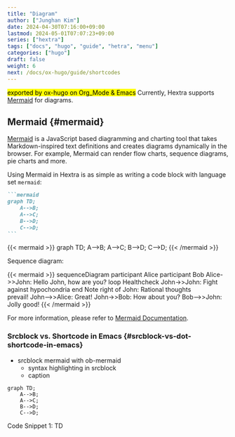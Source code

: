```yaml
---
title: "Diagram"
author: ["Junghan Kim"]
date: 2024-04-30T07:16:00+09:00
lastmod: 2024-05-01T07:07:23+09:00
series: ["hextra"]
tags: ["docs", "hugo", "guide", "hetra", "menu"]
categories: ["hugo"]
draft: false
weight: 6
next: /docs/ox-hugo/guide/shortcodes
---
```


<mark>exported by ox-hugo on Org_Mode &amp; Emacs</mark> Currently, Hextra supports [Mermaid](#mermaid) for diagrams.

<!--more-->


## Mermaid {#mermaid}

[Mermaid](https://github.com/mermaid-js/mermaid#readme) is a JavaScript based diagramming and charting tool that takes Markdown-inspired text definitions and creates diagrams dynamically in the browser. For example, Mermaid can render flow charts, sequence diagrams, pie charts and more.

Using Mermaid in Hextra is as simple as writing a code block with language set `mermaid`:

````markdown
```mermaid
graph TD;
    A-->B;
    A-->C;
    B-->D;
    C-->D;
```
````

{{< mermaid >}}
graph TD;
    A-->B;
    A-->C;
    B-->D;
    C-->D;
{{< /mermaid >}}

Sequence diagram:

{{< mermaid >}}
sequenceDiagram
    participant Alice
    participant Bob
    Alice->>John: Hello John, how are you?
    loop Healthcheck
        John->>John: Fight against hypochondria
    end
    Note right of John: Rational thoughts <br/>prevail!
    John-->>Alice: Great!
    John->>Bob: How about you?
    Bob-->>John: Jolly good!
{{< /mermaid >}}

For more information, please refer to [Mermaid Documentation](https://mermaid-js.github.io/mermaid/#/).


### Srcblock vs. Shortcode in Emacs {#srcblock-vs-dot-shortcode-in-emacs}

-   srcblock mermaid with ob-mermaid
    -   syntax highlighting in srcblock
    -   caption

<!--listend-->

````mermaid { width="80%" align="center" }
graph TD;
    A-->B;
    A-->C;
    B-->D;
    C-->D;
````
<div class="src-block-caption">
  <span class="src-block-number">Code Snippet 1:</span>
  TD
</div>
